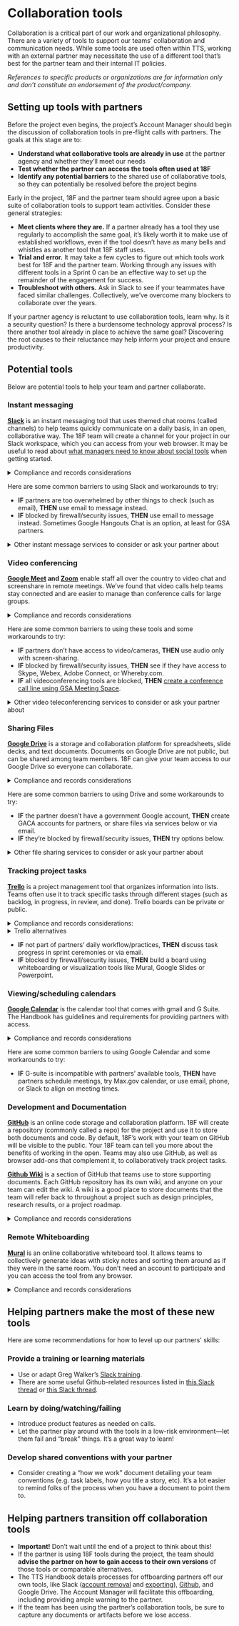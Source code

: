 # Collaboration tools
Collaboration is a critical part of our work and organizational philosophy. There are a variety of tools to support our teams’ collaboration and communication needs.  While some tools are used often within TTS, working with an external partner may necessitate the use of a different tool that’s best for the partner team and their internal IT policies.  

_References to specific products or organizations are for information only and don’t constitute an endorsement of the product/company._

## Setting up tools with partners
 
Before the project even begins, the project’s Account Manager should begin the discussion of collaboration tools in pre-flight calls with partners. The goals at this stage are to:
* **Understand what collaborative tools are already in use** at the partner agency and whether they’ll meet our needs
* **Test whether the partner can access the tools often used at 18F** 
* **Identify any potential barriers** to the shared use of collaborative tools, so they can potentially be resolved before the project begins

Early in the project, 18F and the partner team should agree upon a basic suite of collaboration tools to support team activities. Consider these general strategies:
* **Meet clients where they are.** If a partner already has a tool they use regularly to accomplish the same goal, it’s likely worth it to make use of established workflows, even if the tool doesn’t have as many bells and whistles as another tool that 18F staff uses.  
* **Trial and error.** It may take a few cycles to figure out which tools work best for 18F and the partner team. Working through any issues with different tools in a Sprint 0 can be an effective way to set up the remainder of the engagement for success.
* **Troubleshoot with others.** Ask in Slack to see if your teammates have faced similar challenges. Collectively, we’ve overcome many blockers to collaborate over the years.

If your partner agency is reluctant to use collaboration tools, learn why. Is it a security question? Is there a burdensome technology approval process? Is there another tool already in place to achieve the same goal?  Discovering the root causes to their reluctance may help inform your project and ensure productivity.   
 
## Potential tools
 
Below are potential tools to help your team and partner collaborate.
 
### Instant messaging 

**[Slack]({{site.baseurl}}/slack/)** is an instant messaging tool that uses themed chat rooms (called channels) to help teams quickly communicate on a daily basis, in an open, collaborative way. The 18F team will create a channel for your project in our Slack workspace, which you can access from your web browser. It may be useful to read about [what managers need to know about social tools](https://hbr.org/2017/11/what-managers-need-to-know-about-social-tools) when getting started.

<details>
<summary> Compliance and records considerations</summary>
* Slack is ATO’d for use in GSA, and has a FedRAMP Agency Authorization at the [LI-SaaS impact level](https://tailored.fedramp.gov/). Slack operates within the AWS public cloud.
* All communication in Slack are considered records and conform to GSA’s record management policy.
</details> 

Here are some common barriers to using Slack and workarounds to try:
* **IF** partners are too overwhelmed by other things to check (such as email), **THEN** use email to message instead.
* **IF** blocked by firewall/security issues, **THEN** use email to message instead. Sometimes Google Hangouts Chat is an option, at least for GSA partners.

<details>
<summary>Other instant message services to consider or ask your partner about</summary>
* **Skype:** Skype provides instant messaging and video teleconferencing  capabilities within a partner network.
* **Google Hangouts Chat:** Google Hangouts Chat is the instant messaging service within the Google G Suite, and typically integrated with Gmail, Calendar, Drive, and Sites. 
* **Microsoft Teams:** Microsoft Teams provides chat capabilities similar to Slack, with the ability to collaborate around themed channels, direct messaging to multiple individuals, etc.  Microsoft Teams may be the collaborative tool of choice for partners that have adopted Microsoft services. 
</details>

### Video conferencing

**[Google Meet]({{site.baseurl}}/google-meet/) and [Zoom]({{site.baseurl}}/zoom/)** enable staff all over the country to video chat and screenshare in remote meetings. We’ve found that video calls help teams stay connected and are easier to manage than conference calls for large groups.

<details>
<summary>Compliance and records considerations</summary>
* [Zoom for Government has a FedRAMP Agency ATO](https://marketplace.fedramp.gov/#/product/zoom-for-government) Moderate Impact authorized since April 2019. Agencies using the service include GSA, DHS, and Customs and Border protection.
* [Google G Suite has a FedRAMP Agency ATO](https://marketplace.fedramp.gov/#/product/google-g-suite) Moderate Impact authorized since January 2016. Agencies using the service include GSA, DOE, DHS, and others.
* Recordings of meetings are records and should be treated as such.
</details>

Here are some common barriers to using these tools and some workarounds to try:
* **IF** partners don’t have access to video/cameras, **THEN** use audio only with screen-sharing. 
* **IF** blocked by firewall/security issues, **THEN** see if they have access to Skype, Webex, Adobe Connect, or Whereby.com.
* **IF** all videoconferencing tools are blocked, **THEN** [create a conference call line using GSA Meeting Space](https://handbook.{{site.baseurl}}//gsa-internal-tools/#meeting-space).

<details>
<summary>Other video teleconferencing services to consider or ask your partner about</summary>
* **Cisco Webex**
* **Skype**
* **BlueJeans**
</details>

### Sharing Files

**[Google Drive]({{site.baseurl}}/google-drive/)** is a storage and collaboration platform for spreadsheets, slide decks, and text documents. Documents on Google Drive are not public, but can be shared among team members. 18F can give your team access to our Google Drive so everyone can collaborate.

<details>
<summary>Compliance and records considerations</summary>
* [Google G Suite has a FedRAMP Agency ATO](https://marketplace.fedramp.gov/#/product/google-g-suite) Moderate Impact authorized since January 2016. Agencies using the service include GSA, DOE, DHS, and others.
</details>

Here are some common barriers to using Drive and some workarounds to try:
* **IF** the partner doesn’t have a government Google account, **THEN** create GACA accounts for partners, or share files via services below or via email.
* **IF** they’re blocked by firewall/security issues, **THEN** try options below.

<details>
<summary>Other file sharing services to consider or ask your partner about</summary>
* **Microsoft SharePoint:** a browser-based collaboration and documentation management system, similar to Google Drive. Recent releases of SharePoint provide allow teams to rapidly create internal websites (like Google Sites) and collaboratively create and manage content in documents, spreadsheets, and slides.  
* **[Max.gov](https://portal.max.gov/portal/home):** a government-wide suite of advanced collaboration, information sharing, data collection, publishing, business intelligence, and authentication tools and services used to facilitate cross-government collaboration and knowledge management.
* **[DOD SAFE](https://safe.apps.mil)**, (Secure Access File Exchange): SAFE is a service to exchange unclassified files that are too large to share via email.  SAFE can handle files up to 8.0 GB.
* **[Intelink’s](https://www.intelink.gov/my.policy):** IntelDocs, allows users to share unclassified files. The service has a file size limit of 100MB and folder limit of 1GB.  
</details>

### Tracking project tasks

**[Trello]({{site.baseurl}}/trello/)** is a project management tool that organizes information into lists. Teams often use it to track specific tasks through different stages (such as backlog, in progress, in review, and done). Trello boards can be private or public.

<details>
<summary>Compliance and records considerations:</summary>
* GSA Tech Portfolio is working on a FedRAMP application as of January 2020. Members of TTS can use it and will be notified if anything changes.
* Trello boards should be considered records.
</details>

<details>
<summary>Trello alternatives</summary>
* **Zenhub:** Not recommended from a compliance perspective. No FedRAMP in progress, no GSA IT approval for use of the service. From a user perspective, it’s great that it works within GitHub and provides higher-level scoping and linking (e.g., epics and dependencies) than Jira does.
* **GitHub Projects:** Not recommended from usability/UI perspective, as the interface is basic without the richness of other planning systems or the simplicity of Trello. Compliance/records considerations are the same as for GitHub.
* **Jira:** The GSA IT Jira instance is not recommended. It’s pretty difficult to grant access to outsiders, and it’s pretty heavyweight and difficult to configure.
* **Microsoft Azure Devops Boards:** Bundled with Azure, but not within FedRAMP services in scope.
</details>

* **IF** not part of partners’ daily workflow/practices, **THEN** discuss task progress in sprint ceremonies or via email.
* **IF** blocked by firewall/security issues, **THEN** build a board using whiteboarding or visualization tools like Mural, Google Slides or Powerpoint. 

### Viewing/scheduling calendars

**[Google Calendar]({{site.baseurl}}/google-calendar/)** is the calendar tool that comes with gmail and G Suite. The Handbook has guidelines and requirements for providing partners with access. 

<details>
<summary>Compliance and records considerations</summary>
* [Google G Suite has a FedRAMP Agency ATO](https://marketplace.fedramp.gov/#/product/google-g-suite) Moderate Impact authorized since January 2016. Agencies using the service include GSA, DOE, DHS, and others.
</details>

Here are some common barriers to using Google Calendar and some workarounds to try:
* **IF** G-suite is incompatible with partners’ available tools, **THEN** have partners schedule meetings, try Max.gov calendar, or use email, phone, or Slack to align on meeting times.

### Development and Documentation

**[GitHub]({{site.baseurl}}/github/)** is an online code storage and collaboration platform. 18F will create a repository (commonly called a repo) for the project and use it to store both documents and code. By default, 18F’s work with your team on GitHub will be visible to the public. Your 18F team can tell you more about the benefits of working in the open. Teams may also use GitHub, as well as browser add-ons that complement it, to collaboratively track project tasks.

**[Github Wiki](https://help.github.com/articles/about-github-wikis/)** is a section of GitHub that teams use to store supporting documents. Each GitHub repository has its own wiki, and anyone on your team can edit the wiki. A wiki is a good place to store documents that the team will refer back to throughout a project such as design principles, research results, or a project roadmap.

<details>
<summary>Compliance and records considerations</summary>
* GitHub is ATO’d for use in GSA and has [a FedRAMP Agency Authorization at the LI-SaaS impact level](https://marketplace.fedramp.gov/#/product/github-enterprise-cloud). GitHub operates their own data centers.
* All communication in GitHub is considered a record and conforms to GSA’s record management policy.
</details>

### Remote Whiteboarding

**[Mural]({{site.baseurl}}/murally/)** is an online collaborative whiteboard tool. It allows teams to collectively generate ideas with sticky notes and sorting them around as if they were in the same room. You don’t need an account to participate and you can access the tool from any browser.

<details>
<summary> Compliance and records considerations</summary>
* Mural is hosted on Azure commercial public cloud. It has a GSA ATO but doesn’t have a FedRAMP authorization or anything in process.
* Mural generally wouldn’t be used to store “records” but instead to organize information for discussion purposes. GSA Records Officer has determined that “this product likely creates a number of record types. However, the specific types of records created will depend on the context in which this product is used.” As such, be sure to export and archive information from Mural periodically.
* Truly low-impact: Mural shouldn’t be used to store anything confidential or authoritative. Instead, use it  for ephemeral organization of information and production visualizations. Non-GSA participants are invited to use the service anonymously.
</details>
 
## Helping partners make the most of these new tools
 
Here are some recommendations for how to level up our partners' skills:

### Provide a training or learning materials
* Use or adapt Greg Walker’s [Slack training](https://gsa-tts.slack.com/files/U0KHZ7BE1/F82812ZJ6/Notes_from_Slack_training).
* There are some useful Github-related resources listed in [this Slack thread](https://gsa-tts.slack.com/archives/CHZLJBWCV/p1559759830000500) or [this Slack thread](https://gsa-tts.slack.com/archives/C04KL9ZN2/p1571357280118500).

### Learn by doing/watching/failing
* Introduce product features as needed on calls. 
* Let the partner play around with the tools in a low-risk environment—let them fail and “break” things. It’s a great way to learn! 

### Develop shared conventions with your partner
* Consider creating a “how we work” document detailing your team conventions (e.g. task labels, how you title a story, etc). It’s a lot easier to remind folks of the process when you have a document to point them to.
 
 
## Helping partners transition off collaboration tools
* **Important!** Don’t wait until the end of a project to think about this!
* If the partner is using 18F tools during the project, the team should **advise the partner on how to gain access to their own versions** of those tools or comparable alternatives.
* The TTS Handbook details processes for offboarding partners off our own tools, like Slack ([account removal]({{site.baseurl}}/slack/#offboarding) and [exporting]({{site.baseurl}}/slack/#exporting-channel-contents)), [Github]({{site.baseurl}}/github/#rules), and Google Drive. The Account Manager will facilitate this offboarding, including providing ample warning to the partner.
* If the team has been using the partner’s collaboration tools, be sure to capture any documents or artifacts before we lose access.
